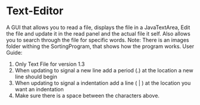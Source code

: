 # Text-Editor
A GUI that allows you to read a file, displays the file in a JavaTextArea, Edit the file and update it in the read panel and the actual file it self. Also allows you to search through the file for specific words.
Note: There is an images folder withing the SortingProgram, that shows how the program works.
User Guide:
1) Only Text File for version 1.3
2) When updating to signal a new line add a period (.) at the location a new line should begin
3) When updating to signal a indentation add a line ( | ) at the location you want an indentation
4) Make sure there is a space between the characters above.
